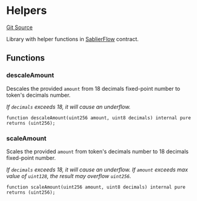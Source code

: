 # Helpers

[Git Source](https://github.com/sablier-labs/flow/blob/a4143de45478f508bca8305fec2bd81b7ad25fe9/src/libraries/Helpers.sol)

Library with helper functions in [SablierFlow](/docs/reference/flow/contracts/contract.SablierFlow.md) contract.

## Functions

### descaleAmount

Descales the provided `amount` from 18 decimals fixed-point number to token's decimals number.

_If `decimals` exceeds 18, it will cause an underflow._

```solidity
function descaleAmount(uint256 amount, uint8 decimals) internal pure returns (uint256);
```

### scaleAmount

Scales the provided `amount` from token's decimals number to 18 decimals fixed-point number.

_If `decimals` exceeds 18, it will cause an underflow. If `amount` exceeds max value of `uint128`, the result may
overflow `uint256`._

```solidity
function scaleAmount(uint256 amount, uint8 decimals) internal pure returns (uint256);
```
